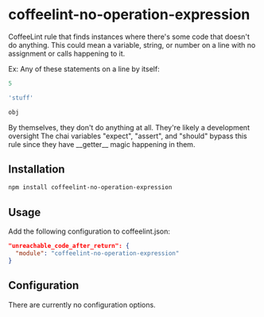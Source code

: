 # coffeelint-no-operation-expression
CoffeeLint rule that finds instances where there's some code that doesn't do anything.
This could mean a variable, string, or number on a line with no assignment or calls happening to it.

Ex: Any of these statements on a line by itself:
```js
5
```
```js
'stuff'
```
```js
obj
```
By themselves, they don't do anything at all. They're likely a development oversight
The chai variables "expect", "assert", and "should" bypass this rule
  since they have \_\_getter\_\_ magic happening in them.

## Installation
```sh
npm install coffeelint-no-operation-expression
```
## Usage

Add the following configuration to coffeelint.json:

```json
"unreachable_code_after_return": {
  "module": "coffeelint-no-operation-expression"
}
```
## Configuration

There are currently no configuration options.
